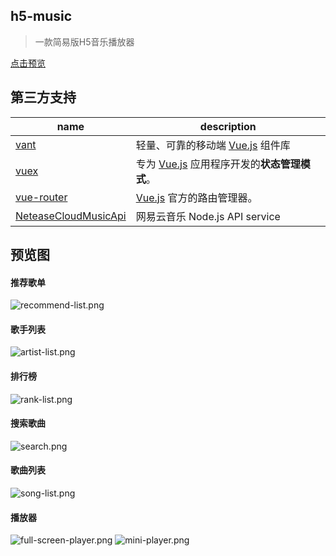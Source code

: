 ## h5-music

> 一款简易版H5音乐播放器

[点击预览](https://www.hvnobug.com/music/)

## 第三方支持

|   name  | description  |
|  ----  | ----  |
| [vant](https://github.com/youzan/vant) | 轻量、可靠的移动端 [Vue.js](https://cn.vuejs.org/) 组件库 |
| [vuex](https://github.com/vuejs/vuex) | 专为 [Vue.js](https://cn.vuejs.org/) 应用程序开发的**状态管理模式**。 |
| [vue-router](https://github.com/vuejs/vue-router)  | [Vue.js](https://cn.vuejs.org/) 官方的路由管理器。 |
|  [NeteaseCloudMusicApi](https://github.com/Binaryify/NeteaseCloudMusicApi) | 网易云音乐 Node.js API service |

## 预览图

#### 推荐歌单
![recommend-list.png](https://i.loli.net/2020/04/27/8ei95r2xkAs7VOg.png)
#### 歌手列表
![artist-list.png](https://i.loli.net/2020/04/27/ibM5gRTr76QWnYO.png)
#### 排行榜
![rank-list.png](https://i.loli.net/2020/04/27/1yxrMhXAvCiJOYG.png)
#### 搜索歌曲
![search.png](https://i.loli.net/2020/04/27/Eq7HuakZAQ8IVzK.png)
#### 歌曲列表
![song-list.png](https://i.loli.net/2020/04/27/tGPUr8ehmVZOzln.png)
#### 播放器
![full-screen-player.png](https://i.loli.net/2020/04/27/8nrLK2ts4DQyAZe.png)
![mini-player.png](https://i.loli.net/2020/04/27/Fx9oI4gHsD7VUhy.png)